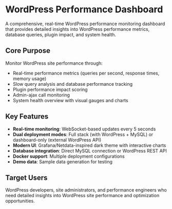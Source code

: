 # WordPress Performance Dashboard

A comprehensive, real-time WordPress performance monitoring dashboard that provides detailed insights into WordPress performance metrics, database queries, plugin impact, and system health.

## Core Purpose

Monitor WordPress site performance through:
- Real-time performance metrics (queries per second, response times, memory usage)
- Slow query analysis and database performance tracking
- Plugin performance impact scoring
- Admin-ajax call monitoring
- System health overview with visual gauges and charts

## Key Features

- **Real-time monitoring**: WebSocket-based updates every 5 seconds
- **Dual deployment modes**: Full stack (with WordPress + MySQL) or dashboard-only (external WordPress API)
- **Modern UI**: Grafana/Netdata-inspired dark theme with interactive charts
- **Database integration**: Direct MySQL connection or WordPress REST API
- **Docker support**: Multiple deployment configurations
- **Demo data**: Sample data generation for testing

## Target Users

WordPress developers, site administrators, and performance engineers who need detailed insights into WordPress site performance and optimization opportunities.
